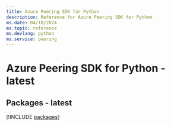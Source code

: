 ```yaml
---
title: Azure Peering SDK for Python
description: Reference for Azure Peering SDK for Python
ms.date: 04/18/2024
ms.topic: reference
ms.devlang: python
ms.service: peering
---
```

# Azure Peering SDK for Python - latest
## Packages - latest
[!INCLUDE [packages](peering-index.md)]